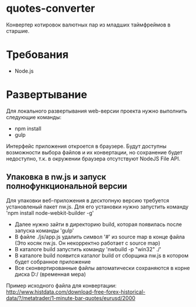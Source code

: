 # quotes-converter
Конвертер котировок валютных пар из младших таймфреймов в старшие.

# Требования
 - Node.js

# Развертывание
Для локального развертывания web-версии проекта нужно выполнить следующие команды:
 - npm install
 - gulp

Интерфейс приложения откроется в браузере. Будут доступны возможности выбора файлов и их конвертации, но сохранение будет недоступно, т.к. в окружении браузера отсутствуют NodeJS File API.

## Упаковка в nw.js и запуск полнофункциональной версии
Для упаковки веб-приложения в десктопную версию требуется установленый пакет nw.js. 
Для его установки нужно запустить команду 'npm install node-webkit-builder -g'

 - Далее нужно зайти в директорию build, которая появилась после запуска команды 'gulp'
 - В файле ./js/app.js удалить символ '#' из source map в конце файла (Это косяк nw.js. Он некорректно работает с source map)
 - В каталоге build запустить команду 'nwbuild -p "win32" ./' 
 - В каталоге build появится каталог build от сборщика nw.js в котором будет собранное приложение
 - Все сконвертированные файлы автоматически сохраняются в корне диска D:/ (временная мера)

Пример исходного файла для конвертации: http://www.histdata.com/download-free-forex-historical-data/?/metatrader/1-minute-bar-quotes/eurusd/2000
